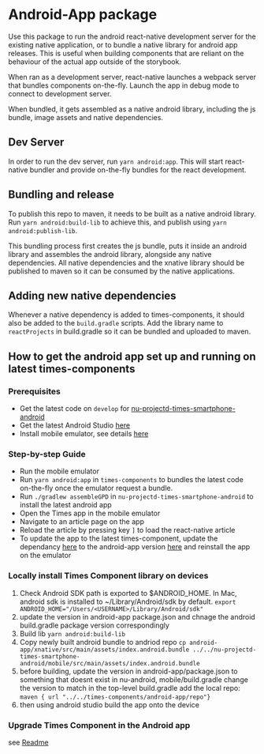 # Android-App package

Use this package to run the android react-native development server for the
existing native application, or to bundle a native library for android app
releases. This is useful when building components that are reliant on the
behaviour of the actual app outside of the storybook.

When ran as a development server, react-native launches a webpack server that bundles
components on-the-fly. Launch the app in debug mode to connect to development
server.

When bundled, it gets assembled as a native android library, including the js
bundle, image assets and native dependencies.

## Dev Server

In order to run the dev server, run `yarn android:app`. This will start react-native bundler and provide
on-the-fly bundles for the react development.

## Bundling and release

To publish this repo to maven, it needs to be built as a native android library.
Run `yarn android:build-lib` to achieve this, and publish using `yarn android:publish-lib`.

This bundling process first creates the js bundle, puts it inside an android
library and assembles the android library, alongside any native dependencies.
All native dependencies and the xnative library should be published to maven so
it can be consumed by the native applications.

## Adding new native dependencies

Whenever a native dependency is added to times-components, it should also be
added to the `build.gradle` scripts. Add the
library name to `reactProjects` in build.gradle so it can be bundled and
uploaded to maven.

## How to get the android app set up and running on latest times-components

### Prerequisites

- Get the latest code on `develop` for [nu-projectd-times-smartphone-android](https://github.com/newsuk/nu-projectd-times-smartphone-android)
- Get the latest Android Studio [here](https://developer.android.com/studio/)
- Install mobile emulator, see details [here](https://developer.android.com/studio/run/managing-avds)

### Step-by-step Guide

- Run the mobile emulator
- Run `yarn android:app` in `times-components` to bundles the latest code on-the-fly once the emulator request a bundle.
- Run `./gradlew assembleGPD` in `nu-projectd-times-smartphone-android` to install the latest android app
- Open the Times app in the mobile emulator
- Navigate to an article page on the app
- Reload the article by pressing key `]` to load the react-native article
- To update the app to the latest times-component, update the dependancy [here](https://github.com/newsuk/nu-projectd-times-smartphone-android/blob/develop/mobile/build.gradle#L199) to the android-app version [here](https://github.com/newsuk/times-components/blob/10d3ec6dfaba08b376792fa17d6e2fced5747a7e/android-app/package.json#L3) and reinstall the app on the emulator

### Locally install Times Component library on devices

1. Check Android SDK path is exported to \$ANDROID_HOME. In Mac, android sdk is installed to ~/Library/Android/sdk by default. `export ANDROID_HOME="/Users/<USERNAME>/Library/Android/sdk"`
2. update the version in android-app package.json and chnage the android build.gradle package version correspondingly
3. Build lib `yarn android:build-lib`
4. Copy newly built android bundle to andriod repo `cp android-app/xnative/src/main/assets/index.android.bundle ../../nu-projectd-times-smartphone-android/mobile/src/main/assets/index.android.bundle`
5. before building, update the version in android-app/package.json to something that doesnt exist in nu-android, mobile/build.gradle change the version to match in the top-level build.gradle add the local repo: `maven { url "../../times-components/android-app/repo"}`
6. then using android studio build the app onto the device

### Upgrade Times Component in the Android app

see [Readme](https://github.com/newsuk/nu-projectd-times-smartphone-android/blob/develop/CONTRIBUTING.md#upgrading-to-the-latest-times-component)
